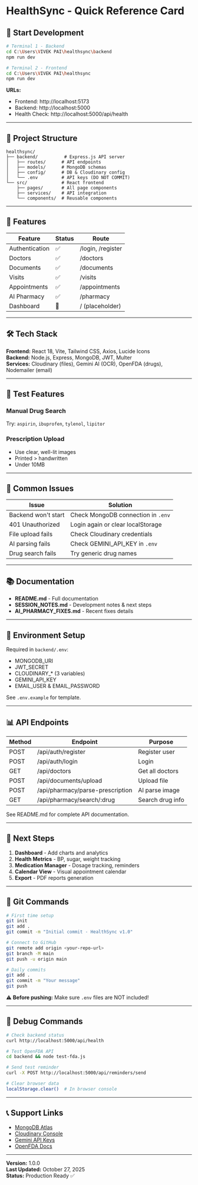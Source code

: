 # HealthSync - Quick Reference Card

## 🚀 Start Development

```bash
# Terminal 1 - Backend
cd C:\Users\VIVEK PAI\healthsync\backend
npm run dev

# Terminal 2 - Frontend  
cd C:\Users\VIVEK PAI\healthsync
npm run dev
```

**URLs:**
- Frontend: http://localhost:5173
- Backend: http://localhost:5000
- Health Check: http://localhost:5000/api/health

---

## 📁 Project Structure

```
healthsync/
├── backend/          # Express.js API server
│   ├── routes/      # API endpoints
│   ├── models/      # MongoDB schemas
│   ├── config/      # DB & Cloudinary config
│   └── .env         # API keys (DO NOT COMMIT)
└── src/             # React frontend
    ├── pages/       # All page components
    ├── services/    # API integration
    └── components/  # Reusable components
```

---

## 🔑 Features

| Feature | Status | Route |
|---------|--------|-------|
| Authentication | ✅ | /login, /register |
| Doctors | ✅ | /doctors |
| Documents | ✅ | /documents |
| Visits | ✅ | /visits |
| Appointments | ✅ | /appointments |
| AI Pharmacy | ✅ | /pharmacy |
| Dashboard | 🚧 | / (placeholder) |

---

## 🛠️ Tech Stack

**Frontend:** React 18, Vite, Tailwind CSS, Axios, Lucide Icons  
**Backend:** Node.js, Express, MongoDB, JWT, Multer  
**Services:** Cloudinary (files), Gemini AI (OCR), OpenFDA (drugs), Nodemailer (email)

---

## 🧪 Test Features

### Manual Drug Search
Try: `aspirin`, `ibuprofen`, `tylenol`, `lipitor`

### Prescription Upload
- Use clear, well-lit images
- Printed > handwritten
- Under 10MB

---

## 🔧 Common Issues

| Issue | Solution |
|-------|----------|
| Backend won't start | Check MongoDB connection in `.env` |
| 401 Unauthorized | Login again or clear localStorage |
| File upload fails | Check Cloudinary credentials |
| AI parsing fails | Check GEMINI_API_KEY in `.env` |
| Drug search fails | Try generic drug names |

---

## 📚 Documentation

- **README.md** - Full documentation
- **SESSION_NOTES.md** - Development notes & next steps
- **AI_PHARMACY_FIXES.md** - Recent fixes details

---

## 🔐 Environment Setup

Required in `backend/.env`:
- MONGODB_URI
- JWT_SECRET
- CLOUDINARY_* (3 variables)
- GEMINI_API_KEY
- EMAIL_USER & EMAIL_PASSWORD

See `.env.example` for template.

---

## 📊 API Endpoints

| Method | Endpoint | Purpose |
|--------|----------|---------|
| POST | /api/auth/register | Register user |
| POST | /api/auth/login | Login |
| GET | /api/doctors | Get all doctors |
| POST | /api/documents/upload | Upload file |
| POST | /api/pharmacy/parse-prescription | AI parse image |
| GET | /api/pharmacy/search/:drug | Search drug info |

See README.md for complete API documentation.

---

## 🎯 Next Steps

1. **Dashboard** - Add charts and analytics
2. **Health Metrics** - BP, sugar, weight tracking
3. **Medication Manager** - Dosage tracking, reminders
4. **Calendar View** - Visual appointment calendar
5. **Export** - PDF reports generation

---

## 💾 Git Commands

```bash
# First time setup
git init
git add .
git commit -m "Initial commit - HealthSync v1.0"

# Connect to GitHub
git remote add origin <your-repo-url>
git branch -M main
git push -u origin main

# Daily commits
git add .
git commit -m "Your message"
git push
```

⚠️ **Before pushing:** Make sure `.env` files are NOT included!

---

## 🐛 Debug Commands

```bash
# Check backend status
curl http://localhost:5000/api/health

# Test OpenFDA API
cd backend && node test-fda.js

# Send test reminder
curl -X POST http://localhost:5000/api/reminders/send

# Clear browser data
localStorage.clear()  # In browser console
```

---

## 📞 Support Links

- [MongoDB Atlas](https://cloud.mongodb.com/)
- [Cloudinary Console](https://cloudinary.com/console)
- [Gemini API Keys](https://makersuite.google.com/app/apikey)
- [OpenFDA Docs](https://open.fda.gov/apis/)

---

**Version:** 1.0.0  
**Last Updated:** October 27, 2025  
**Status:** Production Ready ✅
